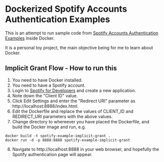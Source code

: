 # Dockerized Spotify Accounts Authentication Examples

This is an attempt to run sample code from [Spotify Accounts Authentication Examples](https://github.com/spotify/web-api-auth-examples) inside Docker.

It is a personal toy project, the main objective being for me to learn about Docker.

## Implicit Grant Flow - How to run this

1. You need to have Docker installed.
2. You need to have a Spotify account. 
3. Login to [Spotify for Developers](https://developer.spotify.com/) and create a new application.
4. Note down the "Client ID" value.
5. Click Edit Settings and enter the "Redirect URI" parameter as http://localhost:8888/index.html.
6. Edit the Dockerfile and replace the values of CLIENT_ID and REDIRECT_URI parameters with the above values.
7. Change directory to whereever you have placed the Dockerfile, and build the Docker image and run, e.g.

```
docker build -t spotify-example-implicit-grant .
docker run -d -p 8888:8888 spotify-example-implicit-grant
```

8. Navigate to http://localhost:8888 in your web browser, and hopefully the Spotify authentication page will appear.
